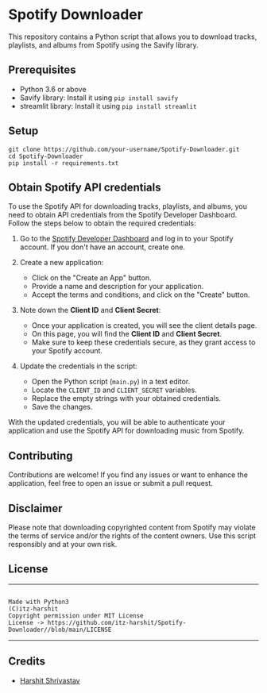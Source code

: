 # Spotify Downloader

This repository contains a Python script that allows you to download tracks, playlists, and albums from Spotify using the Savify library.

## Prerequisites

- Python 3.6 or above
- Savify library: Install it using `pip install savify`
- streamlit library: Install it using `pip install streamlit`
## Setup
```
git clone https://github.com/your-username/Spotify-Downloader.git
cd Spotify-Downloader
pip install -r requirements.txt
```

## Obtain Spotify API credentials

To use the Spotify API for downloading tracks, playlists, and albums, you need to obtain API credentials from the Spotify Developer Dashboard. Follow the steps below to obtain the required credentials:

1. Go to the [Spotify Developer Dashboard](https://developer.spotify.com/dashboard/) and log in to your Spotify account. If you don't have an account, create one.

2. Create a new application:

   - Click on the "Create an App" button.
   - Provide a name and description for your application.
   - Accept the terms and conditions, and click on the "Create" button.

3. Note down the **Client ID** and **Client Secret**:

   - Once your application is created, you will see the client details page.
   - On this page, you will find the **Client ID** and **Client Secret**.
   - Make sure to keep these credentials secure, as they grant access to your Spotify account.

4. Update the credentials in the script:

   - Open the Python script (`main.py`) in a text editor.
   - Locate the `CLIENT_ID` and `CLIENT_SECRET` variables.
   - Replace the empty strings with your obtained credentials.
   - Save the changes.

With the updated credentials, you will be able to authenticate your application and use the Spotify API for downloading music from Spotify.

## Contributing 
Contributions are welcome! If you find any issues or want to enhance the application, feel free to open an issue or submit a pull request.

## Disclaimer 
Please note that downloading copyrighted content from Spotify may violate the terms of service and/or the rights of the content owners. Use this script responsibly and at your own risk.

## License 
---
```

Made with Python3
(C)itz-harshit 
Copyright permission under MIT License
License -> https://github.com/itz-harshit/Spotify-Downloader//blob/main/LICENSE

```

---
## Credits

- [Harshit Shrivastav](https://github.com/itz-harshit)
